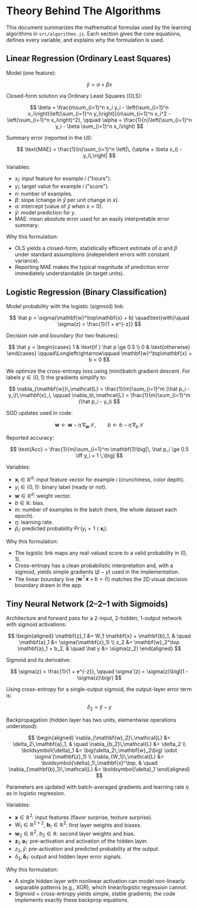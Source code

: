 # Theory Behind The Algorithms

This document summarizes the mathematical formulas used by the learning algorithms in `src/algorithms.js`. Each section gives the core equations, defines every variable, and explains why the formulation is used.

## Linear Regression (Ordinary Least Squares)

Model (one feature):

$$
\hat y = \alpha + \beta x
$$

Closed-form solution via Ordinary Least Squares (OLS):

$$
\beta = \frac{n\sum_{i=1}^n x_i y_i - \left(\sum_{i=1}^n x_i\right)\left(\sum_{i=1}^n y_i\right)}{n\sum_{i=1}^n x_i^2 - \left(\sum_{i=1}^n x_i\right)^2},
\qquad
\alpha = \frac{1}{n}\left(\sum_{i=1}^n y_i - \beta \sum_{i=1}^n x_i\right)
$$

Summary error (reported in the UI):

$$
\text{MAE} = \frac{1}{n}\sum_{i=1}^n \left|\, (\alpha + \beta x_i) - y_i\,\right|
$$

Variables:

- $x_i$: input feature for example $i$ ("hours").
- $y_i$: target value for example $i$ ("score").
- $n$: number of examples.
- $\beta$: slope (change in $\hat y$ per unit change in $x$).
- $\alpha$: intercept (value of $\hat y$ when $x=0$).
- $\hat y$: model prediction for $y$.
- MAE: mean absolute error used for an easily interpretable error summary.

Why this formulation:

- OLS yields a closed-form, statistically efficient estimate of $\alpha$ and $\beta$ under standard assumptions (independent errors with constant variance).
- Reporting MAE makes the typical magnitude of prediction error immediately understandable (in target units).

## Logistic Regression (Binary Classification)

Model probability with the logistic (sigmoid) link:

$$
\hat p = \sigma(\mathbf{w}^\top\mathbf{x} + b)
\quad\text{with}\quad
\sigma(z) = \frac{1}{1 + e^{-z}}
$$

Decision rule and boundary (for two features):

$$
\hat y = \begin{cases}
1 & \text{if } \hat p \ge 0.5 \\
0 & \text{otherwise}
\end{cases}
\qquad\Longleftrightarrow\qquad
\mathbf{w}^\top\mathbf{x} + b = 0
$$

We optimize the cross-entropy loss using (mini)batch gradient descent. For labels $y\in\{0,1\}$ the gradients simplify to:

$$
\nabla_{\mathbf{w}}\,\mathcal{L} = \frac{1}{m}\sum_{i=1}^m (\hat p_i - y_i)\,\mathbf{x}_i,
\qquad
\nabla_b\,\mathcal{L} = \frac{1}{m}\sum_{i=1}^m (\hat p_i - y_i)
$$

SGD updates used in code:

$$
\mathbf{w} \leftarrow \mathbf{w} - \eta\, \nabla_{\mathbf{w}}\,\mathcal{L},
\qquad
b \leftarrow b - \eta\, \nabla_b\,\mathcal{L}
$$

Reported accuracy:

$$
\text{Acc} = \frac{1}{m}\sum_{i=1}^m \mathbf{1}\big[\, \hat p_i \ge 0.5 \iff y_i = 1 \,\big]
$$

Variables:

- $\mathbf{x}_i \in \mathbb{R}^d$: input feature vector for example $i$ (crunchiness, color depth).
- $y_i \in \{0,1\}$: binary label (ready or not).
- $\mathbf{w} \in \mathbb{R}^d$: weight vector.
- $b \in \mathbb{R}$: bias.
- $m$: number of examples in the batch (here, the whole dataset each epoch).
- $\eta$: learning rate.
- $\hat p_i$: predicted probability $\Pr(y_i=1\mid\mathbf{x}_i)$.

Why this formulation:

- The logistic link maps any real-valued score to a valid probability in $(0,1)$.
- Cross-entropy has a clean probabilistic interpretation and, with a sigmoid, yields simple gradients $(\hat p - y)$ used in the implementation.
- The linear boundary line ($\mathbf{w}^\top\mathbf{x} + b = 0$) matches the 2D visual decision boundary drawn in the app.

## Tiny Neural Network (2–2–1 with Sigmoids)

Architecture and forward pass for a 2-input, 2-hidden, 1-output network with sigmoid activations:

$$
\begin{aligned}
\mathbf{z}_1 &= W_1 \mathbf{x} + \mathbf{b}_1, & \quad \mathbf{a}_1 &= \sigma(\mathbf{z}_1) \\
z_2 &= \mathbf{w}_2^\top \mathbf{a}_1 + b_2, & \quad \hat y &= \sigma(z_2)
\end{aligned}
$$

Sigmoid and its derivative:

$$
\sigma(z) = \frac{1}{1 + e^{-z}},
\qquad
\sigma'(z) = \sigma(z)\bigl(1 - \sigma(z)\bigr)
$$

Using cross-entropy for a single-output sigmoid, the output-layer error term is:

$$
\delta_2 = \hat y - y
$$

Backpropagation (hidden layer has two units, elementwise operations understood):

$$
\begin{aligned}
\nabla_{\mathbf{w}_2}\,\mathcal{L} &= \delta_2\,\mathbf{a}_1, & \quad \nabla_{b_2}\,\mathcal{L} &= \delta_2 \\
\boldsymbol{\delta}_1 &= \big(\delta_2\,\mathbf{w}_2\big) \odot \sigma'(\mathbf{z}_1) \\
\nabla_{W_1}\,\mathcal{L} &= \boldsymbol{\delta}_1\,\mathbf{x}^\top, & \quad \nabla_{\mathbf{b}_1}\,\mathcal{L} &= \boldsymbol{\delta}_1
\end{aligned}
$$

Parameters are updated with batch-averaged gradients and learning rate $\eta$ as in logistic regression.

Variables:

- $\mathbf{x} \in \mathbb{R}^2$: input features (flavor surprise, texture surprise).
- $W_1 \in \mathbb{R}^{2\times 2}$, $\mathbf{b}_1 \in \mathbb{R}^2$: first layer weights and biases.
- $\mathbf{w}_2 \in \mathbb{R}^2$, $b_2 \in \mathbb{R}$: second layer weights and bias.
- $\mathbf{z}_1, \mathbf{a}_1$: pre-activation and activation of the hidden layer.
- $z_2, \hat y$: pre-activation and predicted probability at the output.
- $\delta_2, \boldsymbol{\delta}_1$: output and hidden layer error signals.

Why this formulation:

- A single hidden layer with nonlinear activation can model non-linearly separable patterns (e.g., XOR), which linear/logistic regression cannot.
- Sigmoid + cross-entropy yields simple, stable gradients; the code implements exactly these backprop equations.

